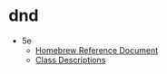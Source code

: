 # dnd
  * 5e
    * [Homebrew Reference Document](5e-reference-doc.md)
    * [Class Descriptions](5e-classes.md)